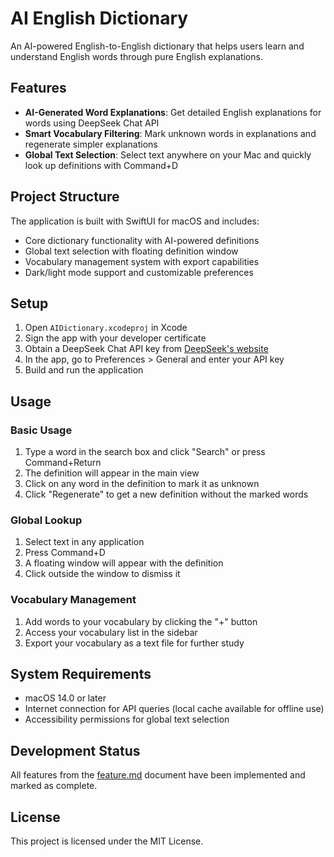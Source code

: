 # AI English Dictionary

An AI-powered English-to-English dictionary that helps users learn and understand English words through pure English explanations.

## Features

- **AI-Generated Word Explanations**: Get detailed English explanations for words using DeepSeek Chat API
- **Smart Vocabulary Filtering**: Mark unknown words in explanations and regenerate simpler explanations
- **Global Text Selection**: Select text anywhere on your Mac and quickly look up definitions with Command+D

## Project Structure

The application is built with SwiftUI for macOS and includes:

- Core dictionary functionality with AI-powered definitions
- Global text selection with floating definition window
- Vocabulary management system with export capabilities
- Dark/light mode support and customizable preferences

## Setup

1. Open `AIDictionary.xcodeproj` in Xcode
2. Sign the app with your developer certificate
3. Obtain a DeepSeek Chat API key from [DeepSeek's website](https://deepseek.com)
4. In the app, go to Preferences > General and enter your API key
5. Build and run the application

## Usage

### Basic Usage

1. Type a word in the search box and click "Search" or press Command+Return
2. The definition will appear in the main view
3. Click on any word in the definition to mark it as unknown
4. Click "Regenerate" to get a new definition without the marked words

### Global Lookup

1. Select text in any application
2. Press Command+D
3. A floating window will appear with the definition
4. Click outside the window to dismiss it

### Vocabulary Management

1. Add words to your vocabulary by clicking the "+" button
2. Access your vocabulary list in the sidebar
3. Export your vocabulary as a text file for further study

## System Requirements

- macOS 14.0 or later
- Internet connection for API queries (local cache available for offline use)
- Accessibility permissions for global text selection

## Development Status

All features from the [feature.md](feature.md) document have been implemented and marked as complete.

## License

This project is licensed under the MIT License.

